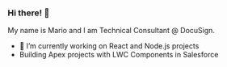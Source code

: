 ### Hi there! 👋

My name is Mario and I am Technical Consultant @ DocuSign. 

- 🔭 I’m currently working on React and Node.js projects
- Building Apex projects with LWC Components in Salesforce

